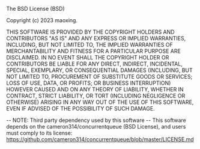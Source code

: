 The BSD License (BSD)

Copyright (c) 2023 maoxing.                                       

THIS SOFTWARE IS PROVIDED BY THE COPYRIGHT HOLDERS AND CONTRIBUTORS "AS IS" AND ANY EXPRESS OR IMPLIED WARRANTIES, INCLUDING, BUT NOT LIMITED TO, THE IMPLIED WARRANTIES OF MERCHANTABILITY AND FITNESS FOR A PARTICULAR PURPOSE ARE DISCLAIMED. IN NO EVENT SHALL THE COPYRIGHT HOLDER OR CONTRIBUTORS BE LIABLE FOR ANY DIRECT, INDIRECT, INCIDENTAL, SPECIAL, EXEMPLARY, OR CONSEQUENTIAL DAMAGES (INCLUDING, BUT NOT LIMITED TO, PROCUREMENT OF SUBSTITUTE GOODS OR SERVICES; LOSS OF USE, DATA, OR PROFITS; OR BUSINESS INTERRUPTION) HOWEVER CAUSED AND ON ANY THEORY OF LIABILITY, WHETHER IN CONTRACT, STRICT LIABILITY, OR TORT (INCLUDING NEGLIGENCE OR OTHERWISE) ARISING IN ANY WAY OUT OF THE USE OF THIS SOFTWARE, EVEN IF ADVISED OF THE POSSIBILITY OF SUCH DAMAGE.

-- NOTE: Third party dependency used by this software --
This software depends on the cameron314/concurrentqueue (BSD License),
and users must comply to its license: https://github.com/cameron314/concurrentqueue/blob/master/LICENSE.md
